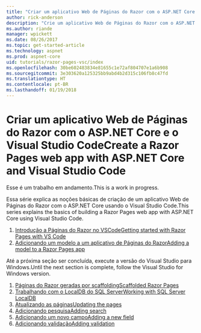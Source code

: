 ```yaml
---
title: "Criar um aplicativo Web de Páginas do Razor com o ASP.NET Core e o Visual Studio Code"
author: rick-anderson
description: "Crie um aplicativo Web de Páginas do Razor com o ASP.NET Core e o EF Core."
ms.author: riande
manager: wpickett
ms.date: 08/26/2017
ms.topic: get-started-article
ms.technology: aspnet
ms.prod: aspnet-core
uid: tutorials/razor-pages-vsc/index
ms.openlocfilehash: 30be602483834e81655c1e72af804707e1a6b908
ms.sourcegitcommit: 3e303620a125325bb9abd4b2d315c106fb8c47fd
ms.translationtype: HT
ms.contentlocale: pt-BR
ms.lasthandoff: 01/19/2018
---
```

# <a name="create-a-razor-pages-web-app-with-aspnet-core-and-visual-studio-code"></a><span data-ttu-id="d0f66-103">Criar um aplicativo Web de Páginas do Razor com o ASP.NET Core e o Visual Studio Code</span><span class="sxs-lookup"><span data-stu-id="d0f66-103">Create a Razor Pages web app with ASP.NET Core and Visual Studio Code</span></span>

<span data-ttu-id="d0f66-104">Esse é um trabalho em andamento.</span><span class="sxs-lookup"><span data-stu-id="d0f66-104">This is a work in progress.</span></span>

<span data-ttu-id="d0f66-105">Essa série explica as noções básicas de criação de um aplicativo Web de Páginas do Razor com o ASP.NET Core usando o Visual Studio Code.</span><span class="sxs-lookup"><span data-stu-id="d0f66-105">This series explains the basics of building a Razor Pages web app with ASP.NET Core using Visual Studio Code.</span></span>

1. [<span data-ttu-id="d0f66-106">Introdução a Páginas do Razor no VSCode</span><span class="sxs-lookup"><span data-stu-id="d0f66-106">Getting started with Razor Pages with VS Code</span></span>](xref:tutorials/razor-pages-vsc/razor-pages-start)
1. [<span data-ttu-id="d0f66-107">Adicionando um modelo a um aplicativo de Páginas do Razor</span><span class="sxs-lookup"><span data-stu-id="d0f66-107">Adding a model to a Razor Pages app</span></span>](xref:tutorials/razor-pages-vsc/model)

<span data-ttu-id="d0f66-108">Até a próxima seção ser concluída, execute a versão do Visual Studio para Windows.</span><span class="sxs-lookup"><span data-stu-id="d0f66-108">Until the next section is complete, follow the Visual Studio for Windows version.</span></span>


1. [<span data-ttu-id="d0f66-109">Páginas do Razor geradas por scaffolding</span><span class="sxs-lookup"><span data-stu-id="d0f66-109">Scaffolded Razor Pages</span></span>](xref:tutorials/razor-pages/page)
1. [<span data-ttu-id="d0f66-110">Trabalhando com o LocalDB do SQL Server</span><span class="sxs-lookup"><span data-stu-id="d0f66-110">Working with SQL Server LocalDB</span></span>](xref:tutorials/razor-pages/sql)
1. [<span data-ttu-id="d0f66-111">Atualizando as páginas</span><span class="sxs-lookup"><span data-stu-id="d0f66-111">Updating the pages</span></span>](xref:tutorials/razor-pages/da1)
1. [<span data-ttu-id="d0f66-112">Adicionando pesquisa</span><span class="sxs-lookup"><span data-stu-id="d0f66-112">Adding search</span></span>](xref:tutorials/razor-pages/search)
1. [<span data-ttu-id="d0f66-113">Adicionando um novo campo</span><span class="sxs-lookup"><span data-stu-id="d0f66-113">Adding a new field</span></span>](xref:tutorials/razor-pages/new-field)
1. [<span data-ttu-id="d0f66-114">Adicionando validação</span><span class="sxs-lookup"><span data-stu-id="d0f66-114">Adding validation</span></span>](xref:tutorials/razor-pages/validation)
